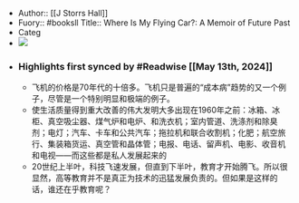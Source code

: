 - Author:: [[J Storrs Hall]]
- Fuory:: #booksll Title:: Where Is My Flying Car?: A Memoir of Future Past
- Categ
- ![](https://res.weread.qq.com/wrepub/CB_0DYAbgAciF3s6jk6kh2m39Gr_parsecover)
- ### Highlights first synced by #Readwise [[May 13th, 2024]]
    - 飞机的价格是70年代的十倍多。飞机只是普遍的“成本病”趋势的又一个例子，尽管是一个特别明显和极端的例子。
    - 使生活质量得到重大改善的伟大发明大多出现在1960年之前：冰箱、冰柜、真空吸尘器、煤气炉和电炉、和洗衣机；室内管道、洗涤剂和除臭剂；电灯；汽车、卡车和公共汽车；拖拉机和联合收割机；化肥；航空旅行、集装箱货运、真空管和晶体管；电报、电话、留声机、电影、收音机和电视——而这些都是私人发展起来的
    - 20世纪上半叶，科技飞速发展，但直到下半叶，教育才开始腾飞。所以很显然，高等教育并不是真正为技术的迅猛发展负责的。但如果是这样的话，谁还在乎教育呢？
